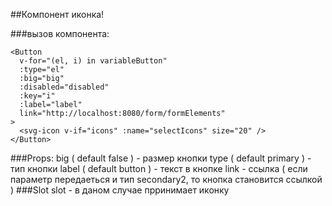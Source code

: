 ##Компонент иконка!

###вызов компонента:
```vue
<Button
  v-for="(el, i) in variableButton"
  :type="el"
  :big="big"
  :disabled="disabled"
  :key="i"
  :label="label"
  link="http://localhost:8080/form/formElements"
>
  <svg-icon v-if="icons" :name="selectIcons" size="20" />
</Button>
```
###Props:
    big   ( default false )   - размер кнопки 
    type  ( default primary ) - тип кнопки
    label ( default button )  - текст в кнопке
    link  - ссылка ( если параметр передаеться и тип secondary2, то кнопка становится ссылкой ) 
###Slot
    slot - в даном случае прринимает иконку
        
    
